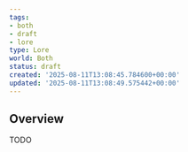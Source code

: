 ```yaml
---
tags:
- both
- draft
- lore
type: Lore
world: Both
status: draft
created: '2025-08-11T13:08:45.784600+00:00'
updated: '2025-08-11T13:08:49.575442+00:00'
---
```



## Overview

TODO

